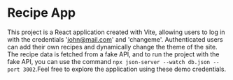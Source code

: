 # Recipe App

This project is a React application created with Vite, allowing users to log in with the credentials 'john@mail.com' and 'changeme'. Authenticated users can add their own recipes and dynamically change the theme of the site. The recipe data is fetched from a fake API, and to run the project with the fake API, you can use the command `npx json-server --watch db.json --port 3002`.Feel free to explore the application using these demo credentials.
